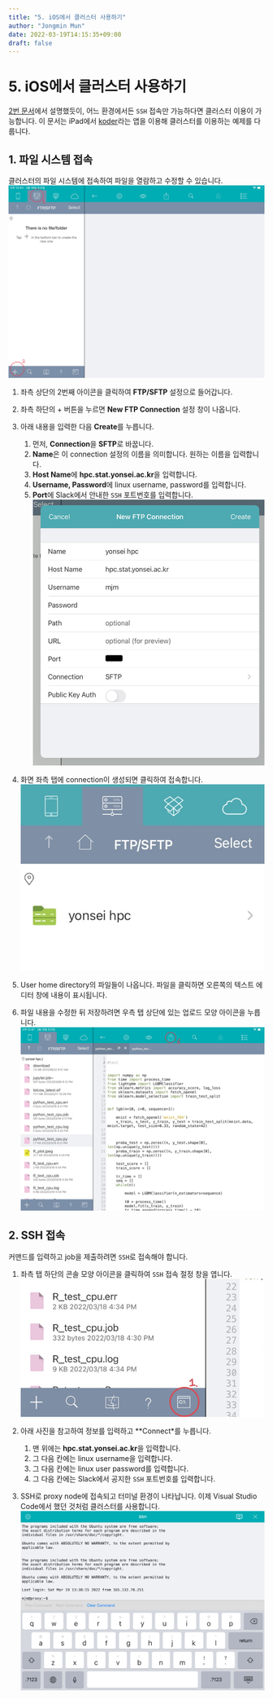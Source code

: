 ```yaml
---
title: "5. iOS에서 클러스터 사용하기"
author: "Jongmin Mun"
date: 2022-03-19T14:15:35+09:00
draft: false
---
```


# 5. iOS에서 클러스터 사용하기
[2번 문서](https://hpc.stat.yonsei.ac.kr/docs/02_how-to-use-cpu-node_python/)에서 설명했듯이, 어느 환경에서든 `SSH` 접속만 가능하다면 클러스터 이용이 가능합니다. 이 문서는 iPad에서 [koder](https://apps.apple.com/kr/app/koder-code-editor/id1447489375)라는 앱을 이용해 클러스터를 이용하는 예제를 다룹니다.

## 1. 파일 시스템 접속
클러스터의 파일 시스템에 접속하여 파일을 열람하고 수정할 수 있습니다.
![koder_1](/img/koder_1.jpg)
1. 좌측 상단의 2번째 아이콘을 클릭하여 **FTP/SFTP** 설정으로 들어갑니다.
2. 좌측 하단의 + 버튼을 누르면 **New FTP Connection** 설정 창이 나옵니다.

3. 아래 내용을 입력한 다음 **Create**를 누릅니다.
   1. 먼저, **Connection**을 **SFTP**로 바꿉니다.
   2. **Name**은 이 connection 설정의 이름을 의미합니다. 원하는 이름을 입력합니다.
   3. **Host Name**에 **hpc.stat.yonsei.ac.kr**을 입력합니다.
   4. **Username, Password**에 linux username, password를 입력합니다.
   5. **Port**에 Slack에서 안내한 `SSH` 포트번호를 입력합니다.
![koder_2](/img/koder_2.jpg)


4. 화면 좌측 탭에 connection이 생성되면 클릭하여 접속합니다.
![koder_3](/img/koder_3.jpg)


5. User home directory의 파일들이 나옵니다. 파일을 클릭하면 오른쪽의 텍스트 에디터 창에 내용이 표시됩니다.
6. 파일 내용을 수정한 뒤 저장하려면 우측 탭 상단에 있는 업로드 모양 아이콘을 누릅니다.
![koder_4](/img/koder_4.jpg)


## 2. SSH 접속
커맨드를 입력하고 job을 제출하려면 `SSH`로 접속해야 합니다. 

1. 좌측 탭 하단의 콘솔 모양 아이콘을 클릭하여 `SSH` 접속 절정 창을 엽니다.
![koder_ssh_1](/img/koder_ssh_1.jpg)

2. 아래 사진을 참고하여 정보를 입력하고 **Connect*를 누릅니다.
   1. 맨 위에는 **hpc.stat.yonsei.ac.kr**을 입력합니다.
   2. 그 다음 칸에는 linux username을 입력합니다.
   3. 그 다음 칸에는 linux user password를 입력합니다.
   4. 그 다음 칸에는 Slack에서 공지한 `SSH` 포트번호를 입력합니다.

3. SSH로 proxy node에 접속되고 터미널 환경이 나타납니다. 이제 Visual Studio Code에서 했던 것처럼 클러스터를 사용합니다.
![koder_ssh_2](/img/koder_ssh_2.jpg)



